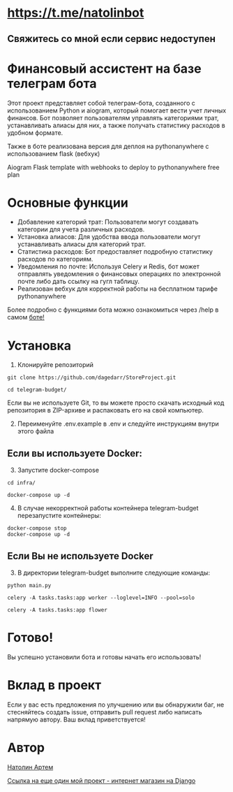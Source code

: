 # https://t.me/natolinbot
## Свяжитесь со мной если сервис недоступен

# Финансовый ассистент на базе телеграм бота

Этот проект представляет собой телеграм-бота, созданного с использованием Python и aiogram, который помогает вести учет личных финансов. Бот позволяет пользователям управлять категориями трат, устанавливать алиасы для них, а также получать статистику расходов в удобном формате.

Также в боте реализована версия для деплоя на pythonanywhere с использованием flask (вебхук)

Aiogram Flask template with webhooks to deploy to pythonanywhere free plan

# Основные функции
- Добавление категорий трат: Пользователи могут создавать категории для учета различных расходов.
- Установка алиасов: Для удобства ввода пользователи могут устанавливать алиасы для категорий трат.
- Статистика расходов: Бот предоставляет подробную статистику расходов по категориям.
- Уведомления по почте: Используя Celery и Redis, бот может отправлять уведомления о финансовых операциях по электронной почте либо дать ссылку на гугл таблицу.
- Реализован вебхук для корректной работы на бесплатном тарифе pythonanywhere

Более подробно с функциями бота можно ознакомиться через /help в самом [боте!](https://t.me/natolinbot)

# Установка

1. Клонируйте репозиторий
```
git clone https://github.com/dagedarr/StoreProject.git

cd telegram-budget/
```
Если вы не используете Git, то вы можете просто скачать исходный код репозитория в ZIP-архиве и распаковать его на свой компьютер.

2. Переименуйте .env.example в .env и следуйте инструкциям внутри этого файла

## Если вы используете Docker:

3. Запустите docker-compose

```
cd infra/

docker-compose up -d
```
4. В случае некорректной работы контейнера telegram-budget перезапустите контейнеры:

```
docker-compose stop
docker-compose up -d
```

## Если Вы не используете Docker

3. В директории telegram-budget выполните следующие команды:

```
python main.py

celery -A tasks.tasks:app worker --loglevel=INFO --pool=solo

celery -A tasks.tasks:app flower
```

# Готово!
Вы успешно установили бота и готовы начать его использовать!

# Вклад в проект
Если у вас есть предложения по улучшению или вы обнаружили баг, не стесняйтесь создать issue, отправить pull request либо написать напрямую автору. Ваш вклад приветствуется!

# Автор
[Натолин Артем](https://github.com/dagedarr)

[Ссылка на еще один мой проект - интернет магазин на Django](https://github.com/dagedarr/StoreProject) 
